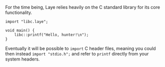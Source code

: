 For the time being, Laye relies heavily on the C standard library for its core functionality.

```
import "libc.laye";

void main() {
    libc::printf("Hello, hunter!\n");
}
```

Eventually it will be possible to `import` C header files, meaning you could then instead `import "stdio.h";` and refer to `printf` directly from your system headers.
